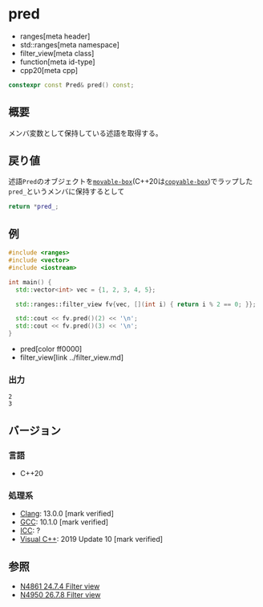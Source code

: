 # pred
* ranges[meta header]
* std::ranges[meta namespace]
* filter_view[meta class]
* function[meta id-type]
* cpp20[meta cpp]

```cpp
constexpr const Pred& pred() const;
```

## 概要

メンバ変数として保持している述語を取得する。

## 戻り値

述語`Pred`のオブジェクトを[`movable-box`](../movable_box.md)(C++20は[`copyable-box`](../copyable_box.md))でラップした `pred_`というメンバに保持するとして

```cpp
return *pred_;
```

## 例

```cpp example
#include <ranges>
#include <vector>
#include <iostream>

int main() {
  std::vector<int> vec = {1, 2, 3, 4, 5};

  std::ranges::filter_view fv{vec, [](int i) { return i % 2 == 0; }};

  std::cout << fv.pred()(2) << '\n';
  std::cout << fv.pred()(3) << '\n';
}
```
* pred[color ff0000]
* filter_view[link ../filter_view.md]

### 出力

```
2
3
```

## バージョン
### 言語
- C++20

### 処理系
- [Clang](/implementation.md#clang): 13.0.0 [mark verified]
- [GCC](/implementation.md#gcc): 10.1.0 [mark verified]
- [ICC](/implementation.md#icc): ?
- [Visual C++](/implementation.md#visual_cpp): 2019 Update 10 [mark verified]

## 参照
- [N4861 24.7.4 Filter view](https://timsong-cpp.github.io/cppwp/n4861/range.filter)
- [N4950 26.7.8 Filter view](https://timsong-cpp.github.io/cppwp/n4950/range.filter)
